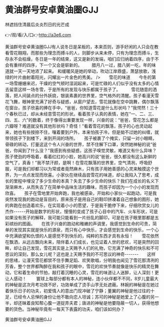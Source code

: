 # 黄油群号安卓黄油圈GJJ
林遮挡住清晨后炎炎烈日的光芒成

👉/观/看/入/口👉http://a3e6.com

黄油群号安卓黄油圈GJJ有人说冬日是呆板的，本来否则，游手好闲的人只会在教看雪花翱翔，而那些为理念而搏斗的人，则脚步从来未停，只有为理念而搏斗，生存永不会枯燥，冬日是一年的结束，这又是新的发端，咱们应归纳着四序，由于不会有重样的四序，下一个又会是崭新的。
　　腊月八一过，腊八粥一吃，年的味道就一天一天地浓了起来。
和缓暖风是她的举动，吹动江岸鼎盛，萧瑟放歌，浅绿的叶片曲射着阳光，闪耀出一片金色的秀美。
/>　　雪花的味道　　今冬的第一场雪姗姗来迟，干燥的空气顿时湿润起来，可是忙碌的人们似乎没有太多的心情去留意这样一场冬雪，于是所有的发现与快乐都属于孩子了。　　　雪花随意的洒落，把人间装点的分外妖娆，银装素裹的世界里，空气格外的清醒。孩子看漫天雪花飞舞，眼神里充满了好奇与疑惑，从窗户望去，雪花就像在空中跳舞，偶尔飘落在窗台，孩子欣喜的捧在手中，“爸爸，你知道雪花是什么形状吗？”我愕然！三十个春秋已过，却从未经意雪花的形状。看着孩子认真的表情，她在“一、二、三、四、五、六”的数着，终于像得出重要发现一样，兴奋的说：“爸爸，雪花怎么都是六瓣呀？难道就没有其他形状吗？奇怪！”看着雪花的飘落，孩子的心也灵动起来，她也有些按捺不住，嚷着要到户外，本来怕孩子冷，但是拗不过她的纠缠，就带领孩子下到楼下，来到开阔的场所。　　孩子被裹了个掩实，只留一对小眼睛，骨碌的转动，打量这这个令人兴奋的世界，禁不住解下口罩，突然她神秘的说“爸爸，你闻到了什么没？”我感到有些疑惑，这孩子嗅觉灵敏，难道又有什么异味？孩子使劲的呼吸着，看着红红的小脸，她高兴的说“爸爸，很久都没有这么新鲜的空气了，真香！”我不禁汗颜，是啊！在雪花飘落的世界里，空气清冽，呼吸舒服，可是我们却都习以为常或者竟然麻木，只有孩子用她善感的心灵来触摸这个世界，为一点点发现而欣喜。小家伙在继续品尝雪花的味道，却让我陷入了思考，成长的里程中埋没了多少生命的本真？失去了多少生命的快乐？我们在成长的名义下渐渐麻木，从而失去了在简单中品味生活的趣味，而孩子却因为一个小小的发现而欣喜。　　孩子在雪地里开始奔跑，我也被感染，开始和小家伙一起跑动，可是我突然发现我的跑动是盲目的，原来孩子是用自己的鞋印拼凑着自己想象的图形，她的奔跑在创造着欢乐，在实现着小小的愿望，于是我干脆停下来，仔细欣赏女儿的杰作------开始是数字的形状，慢慢的变成了孩子心目中的汽车、火车形状，可是如果没有孩子的解释，我可能只能看到一片纷乱的脚印，可是在孩子眼里那都是五彩缤纷的图画。　　在孩子兴奋的跑动和稚嫩的声调里，我感觉到生命的可贵，简单的发现其实就是快乐的源泉，而只有心中快乐，才会感觉到生命的快乐，一个心中充满欲望和仇恨的人是感觉不到快乐的，纯粹的东西才具有永恒！　　雪花依然在飘洒，从远古飘向未来，陪伴着人们成长，也见证着人世的悲欢，可是突然的回眸，却让自己发现，雪花其实是上天赐予人们的礼物，它充满了神奇的快乐和不可思议的深刻，那么女儿呢？这也是上天赐予我的不可思议的神奇-------　　这样的思绪，让漫天雪花都禁不住手舞足蹈、欢笑歌唱，分明我也闻见了雪花那清冽的芳香，整个世界都陶醉在我和孩子的眼中，雪花的欢快节奏就像是快乐的精灵在舞动，它和着生命的节拍，敲打着沉睡的心灵，雪花的味道让人迷醉，让人深刻！更让人感动！
　　寰球上每部分都有本人的神秘，连小伙伴都不不同，8岁儿童最大的神秘是这次月考功效不好，功效单成了烫手山芋无处遮蔽。林婉的神秘是在她过着快乐日子的功夫，初爱情人的意出门现冲破了宁静；董翼的神秘是他过往的十足，已经令人忌惮的身份让他不敢向恋人坦诚；苏可的神秘是她爱上了心腹的另一半，却还昧着良知帮心腹一道捉弄夫君；唐进的神秘是他要隐蔽一切人，获得他想要的货色。当神秘毕竟有一每天下表露的功夫，咱们该如何办？

黄油群号安卓黄油圈GJJ
